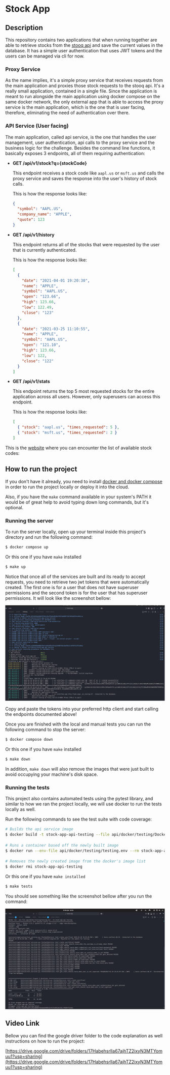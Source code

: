 # Stock App

## Description

This repository contains two applications that when running together are able to
retrieve stocks from the [stooq api](https://stooq.com) and save the current
values in the database. It has a simple user authentication that uses JWT tokens and
the users can be managed via cli for now.

### Proxy Service

As the name implies, it's a simple proxy service that receives requests from the main
application and proxies those stock requests to the stooq api. It's a really small
application, contained in a single file. Since the application is meant to run
alongside the main application using docker compose on the same docker network, the
only external app that is able to access the proxy service is the main application,
which is the one that is user facing, therefore, eliminating the need of authentication
over there.

### API Service (User facing)

The main application, called api service, is the one that handles the user management,
user authentication, api calls to the proxy service and the business logic for the
challenge. Besides the command line functions, it basically exposes 3 endpoints, all
of them requiring authentication:

- **GET /api/v1/stock?q={stockCode}**

  This endpoint receives a stock code like `aapl.us` or `msft.us` and calls the proxy
  service and saves the response into the user's history of stock calls.

  This is how the response looks like:

  ```json
  {
    "symbol": "AAPL.US",
    "company_name": "APPLE",
    "quote": 123
  }
  ```

- **GET /api/v1/history**

  This endpoint returns all of the stocks that were requested by the user that is
  currently authenticated.

  This is how the response looks like:

  ```json
  [
    {
      "date": "2021-04-01 19:20:30",
      "name": "APPLE",
      "symbol": "AAPL.US",
      "open": "123.66",
      "high": 123.66,
      "low": 122.49,
      "close": "123"
    },
    {
      "date": "2021-03-25 11:10:55",
      "name": "APPLE",
      "symbol": "AAPL.US",
      "open": "121.10",
      "high": 123.66,
      "low": 122,
      "close": "122"
    }
  ]
  ```

- **GET /api/v1/stats**

  This endpoint returns the top 5 most requested stocks for the entire application
  across all users. However, only superusers can access this endpoint.

  This is how the response looks like:

  ```json
  [
    { "stock": "aapl.us", "times_requested": 5 },
    { "stock": "msft.us", "times_requested": 2 }
  ]
  ```

This is the [website](https://stooq.com/t/?i=518) where you can encounter the list of
available stock codes:

## How to run the project

If you don't have it already, you need to install
[docker and docker compose](https://www.docker.com/) in order to run the project
locally or deploy it into the cloud.

Also, if you have the `make` command available in your system's PATH it would be of
great help to avoid typing down long commands, but it's optional.

### Running the server

To run the server locally, open up your terminal inside this project's directory and run
the following command:

```bash
$ docker compose up
```

Or this one if you have `make` installed

```bash
$ make up
```

Notice that once all of the services are built and its ready to accept requests, you
need to retrieve two jwt tokens that were automatically created. The first one is for
a user that does not have superuser permissions and the second token is for the user
that has superuser permissions. It will look like the screenshot bellow:

![log-screenshot](./.assets/asset1.png)

Copy and paste the tokens into your preferred http client and start calling the endpoints
documented above!

Once you are finished with the local and manual tests you can run the following command
to stop the server:

```bash
$ docker compose down
```

Or this one if you have `make` installed

```bash
$ make down
```

In addition, `make down` will also remove the images that were just built to avoid
occupying your machine's disk space.

### Running the tests

This project also contains automated tests using the pytest library, and similar to
how we ran the project locally, we will use docker to run the tests locally as well.

Run the following commands to see the test suite with code coverage:

```bash
# Builds the api service image
$ docker build -t stock-app-api-testing --file api/docker/testing/Dockerfile ./api

# Runs a container based off the newly built image
$ docker run --env-file api/docker/testing/testing.env --rm stock-app-api-testing

# Removes the newly created image from the docker's image list
$ docker rmi stock-app-api-testing
```

Or this one if you have `make installed`

```bash
$ make tests
```

You should see something like the screenshot bellow after you run the command:

![log-screenshot](./.assets/asset2.png)

## Video Link

Bellow you can find the google driver folder to the code explanation as well instructions
on how to run the project:

[https://drive.google.com/drive/folders/17Habehsrlla67ajhTZ2ixyN3MTYomuu1?usp=sharing](https://drive.google.com/drive/folders/17Habehsrlla67ajhTZ2ixyN3MTYomuu1?usp=sharing)
